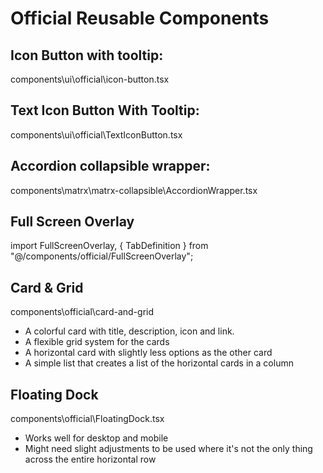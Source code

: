 # Official Reusable Components

## Icon Button with tooltip:
components\ui\official\icon-button.tsx

## Text Icon Button With Tooltip:
components\ui\official\TextIconButton.tsx

## Accordion collapsible wrapper:
components\matrx\matrx-collapsible\AccordionWrapper.tsx

## Full Screen Overlay
import FullScreenOverlay, { TabDefinition } from "@/components/official/FullScreenOverlay";

## Card & Grid
components\official\card-and-grid
 - A colorful card with title, description, icon and link.
 - A flexible grid system for the cards
 - A horizontal card with slightly less options as the other card
 - A simple list that creates a list of the horizontal cards in a column

 ## Floating Dock
 components\official\FloatingDock.tsx
 - Works well for desktop and mobile
 - Might need slight adjustments to be used where it's not the only thing across the entire horizontal row
